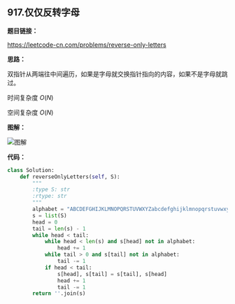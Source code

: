 ## 917.仅仅反转字母

**题目链接：**

https://leetcode-cn.com/problems/reverse-only-letters

**思路：**

双指针从两端往中间遍历，如果是字母就交换指针指向的内容，如果不是字母就跳过。

时间复杂度 $O(N)$

空间复杂度 $O(N)$

**图解：**

![图解](http://qiniu.wenyuetech.cn/917-1.gif)


**代码：**
```python
class Solution:
    def reverseOnlyLetters(self, S):
        """
        :type S: str
        :rtype: str
        """
        alphabet = "ABCDEFGHIJKLMNOPQRSTUVWXYZabcdefghijklmnopqrstuvwxyz"
        s = list(S)
        head = 0
        tail = len(s) - 1
        while head < tail:
            while head < len(s) and s[head] not in alphabet:
                head += 1
            while tail > 0 and s[tail] not in alphabet:
                tail -= 1
            if head < tail:
                s[head], s[tail] = s[tail], s[head]
                head += 1
                tail -= 1
        return ''.join(s)
```


